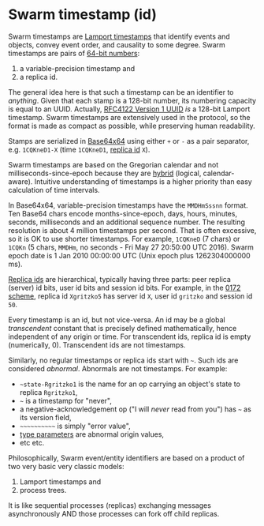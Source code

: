 # Swarm timestamp (id)

Swarm timestamps are [Lamport timestamps][mslamp] that identify events and objects, convey event order, and causality to some degree.
Swarm timestamps are pairs of [64-bit numbers](64x64.md):

1. a variable-precision timestamp and
2. a replica id.

The general idea here is that such a timestamp can be an identifier to *anything*.
Given that each stamp is a 128-bit number, its numbering capacity is equal to an UUID.
Actually, [RFC4122 Version 1 UUID][uuid] *is* a 128-bit Lamport timestamp.
Swarm timestamps are extensively used in the protocol, so the format is made as compact as possible, while preserving human readability.

Stamps are serialized in [Base64x64](64x64.md) using either `+` or `-` as a pair separator, e.g. `1CQKneD1-X` (time `1CQKneD1`, [replica id](replica.md) `X`).

Swarm timestamps are based on the Gregorian calendar and not milliseconds-since-epoch because they are [hybrid][hybrid] (logical, calendar-aware).
Intuitive understanding of timestamps is a higher priority than easy calculation of time intervals.

In Base64x64, variable-precision timestamps have the `MMDHmSssnn` format.
Ten Base64 chars encode months-since-epoch, days, hours, minutes, seconds, milliseconds and an additional sequence number.
The resulting resolution is about 4 million timestamps per second.
That is often excessive, so it is OK to use shorter timestamps.
For example, `1CQKneD` (7 chars) or `1CQKn` (5 chars, `MMDHm`, no seconds - Fri May 27 20:50:00 UTC 2016).
Swarm epoch date is 1 Jan 2010 00:00:00 UTC (Unix epoch plus 1262304000000 ms).

[Replica ids](replica.md) are hierarchical, typically having three parts: peer replica (server) id bits, user id bits and session id bits.
For example, in the [0172 scheme](replica.md), replica id `Xgritzko5` has server id `X`, user id `gritzko` and session id `50`.

Every timestamp is an id, but not vice-versa.
An id may be a global *transcendent* constant that is precisely defined mathematically, hence independent of any origin or time.
For transcendent ids, replica id is empty (numerically, 0).
Transcendent ids are not timestamps.

Similarly, no regular timestamps or replica ids start with `~`.
Such ids are considered *abnormal*. Abnormals are not timestamps.
For example:
* `~state-Rgritzko1` is the name for an op carrying an object's state to replica `Rgritzko1`,
* `~` is a timestamp for "never",
*  a negative-acknowledgement op ("I will *never* read from you") has `~` as its version field,
* `~~~~~~~~~~` is simply "error value",
* [type parameters](type-params.md) are abnormal origin values,
* etc etc.

Philosophically, Swarm event/entity identifiers are based on a product of two very basic very classic models:

1. Lamport timestamps and
2. process trees.

It is like sequential processes (replicas) exchanging messages asynchronously AND those processes can fork off child replicas.

[lamport]: https://en.wikipedia.org/wiki/Lamport_timestamps
[hybrid]: https://www.cse.buffalo.edu/tech-reports/2014-04.pdf
[mslamp]: http://research.microsoft.com/en-us/um/people/lamport/pubs/time-clocks.pdf
[uuid]: https://tools.ietf.org/html/rfc4122#section-4.2
